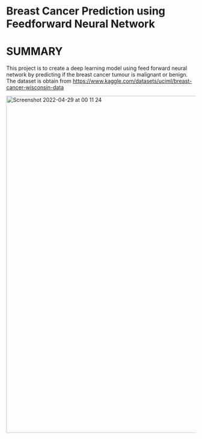 # Breast Cancer Prediction using Feedforward Neural Network


# SUMMARY

This project is to create a deep learning model using feed forward neural network by predicting if the breast cancer tumour is malignant or benign. The dataset is obtain from https://www.kaggle.com/datasets/uciml/breast-cancer-wisconsin-data


<img width="894" alt="Screenshot 2022-04-29 at 00 11 24" src="https://user-images.githubusercontent.com/58509210/165797418-ab0cf6a5-4ce1-4156-bf19-980cf8ec7220.png">
